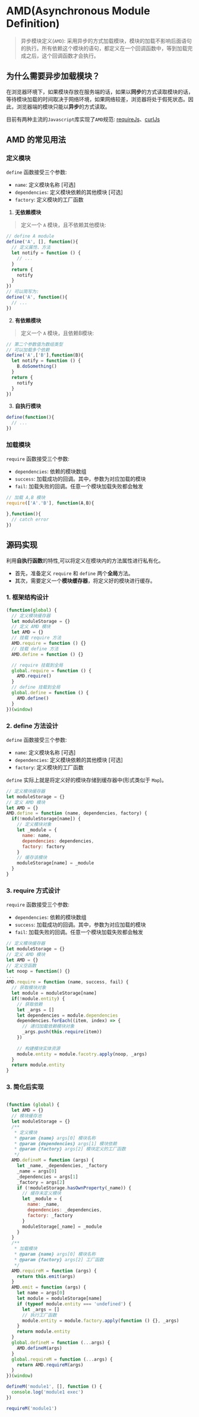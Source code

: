 # AMD(Asynchronous Module Definition)

> 异步模块定义(`AMD`): 采用异步的方式加载模块，模块的加载不影响后面语句的执行。所有依赖这个模块的语句，都定义在一个回调函数中，等到加载完成之后，这个回调函数才会执行。

## 为什么需要异步加载模块？

在浏览器环境下，如果模块存放在服务端的话，如果以**同步**的方式读取模块的话，等待模块加载的时间取决于网络环境，如果网络较差，浏览器将处于假死状态。因此，浏览器端的模块只能以**异步**的方式读取。

目前有两种主流的`Javascript`库实现了`AMD`规范: [requireJs](https://requirejs.org/docs/start.html#add)、[curlJs](http://cujojs.com/#get)


## AMD 的常见用法

### 定义模块

`define` 函数接受三个参数:

- `name`: 定义模块名称 [可选]
- `dependencies`: 定义模块依赖的其他模块 [可选]
- `factory`: 定义模块的工厂函数

1. **无依赖模块**

> 定义一个 `A` 模块，且不依赖其他模块:

```javascript
// define A module
define('A', [], function(){
  // 定义属性、方法
  let notify = function () {
    // ...
  }
  return {
    notify
  }
})
// 可以简写为:
define('A', function(){
  // ...
})
```

2. **有依赖模块**

> 定义一个 `A` 模块，且依赖B模块:

```javascript
// 第二个参数值为数组类型
// 可以加载多个依赖
define('A',['B'],function(B){
  let notify = function () {
    B.doSomething()
  }
  return {
    notify
  }
})
```

3. **自执行模块**

```javascript
define(function(){
  // ...
})

```

### 加载模块


`require` 函数接受三个参数:

- `dependencies`: 依赖的模块数组
- `success`: 加载成功的回调。其中，参数为对应加载的模块
- `fail`: 加载失败的回调。任意一个模块加载失败都会触发

```javascript
// 加载 A,B 模块
require(['A'.'B'], function(A,B){

},function(){
  // catch error
})
```

## 源码实现

利用**自执行函数**的特性,可以将定义在模块内的方法属性进行私有化。

- 首先，准备定义 `require` 和 `define` 两个**全局**方法。
- 其次，需要定义一个**模块缓存器**，将定义好的模块进行缓存。


### 1. 框架结构设计

```javascript
(function(global) {
  // 定义模块缓存器
  let moduleStorage = {}
  // 定义 AMD 模块
  let AMD = {}
  // 挂载 require 方法
  AMD.require = function () {}
  // 挂载 define 方法
  AMD.define = function () {}

  // require 挂载到全局
  global.require = function () {
    AMD.require()
  }
  // define 挂载到全局
  global.define = function () {
    AMD.define()
  }
})(window)

```

### 2. define 方法设计


`define` 函数接受三个参数:

- `name`: 定义模块名称 [可选]
- `dependencies`: 定义模块依赖的其他模块 [可选]
- `factory`: 定义模块的工厂函数

`define` 实际上就是将定义好的模块存储到缓存器中(形式类似于 `Map`)。


```javascript
// 定义模块缓存器
let moduleStorage = {}
// 定义 AMD 模块
let AMD = {}
AMD.define = function (name, dependencies, factory) {
  if(!moduleStorage[name]) {
    // 定义模块对象
    let _module = {
      name: name,
      dependencies: dependencies,
      factory: factory
    }
    // 缓存该模块
    moduleStorage[name] = _module
  }
}
```

### 3. require 方式设计


`require` 函数接受三个参数:

- `dependencies`: 依赖的模块数组
- `success`: 加载成功的回调。其中，参数为对应加载的模块
- `fail`: 加载失败的回调。任意一个模块加载失败都会触发

```javascript
// 定义模块缓存器
let moduleStorage = {}
// 定义 AMD 模块
let AMD = {}
// 定义空函数
let noop = function() {}
...
AMD.require = function (name, success, fail) {
  // 获取模块对象
  let module = moduleStorage[name]
  if(!module.entity) {
    // 获取依赖
    let _args = []
    let dependencies = module.dependencies
    dependencies.forEach((item, index) => {
      // 递归加载依赖模块对象
      _args.push(this.require(item))
    })
    
    // 构建模块实体资源
    module.entity = module.facotry.apply(noop, _args)
  }
  return module.entity
}
```

### 3. 简化后实现

```javascript

(function (global) {
  let AMD = {}
  // 模块缓存池
  let moduleStorage = {}
  /**
   * 定义模块
   * @param {name} args[0] 模块名称
   * @param {dependencies} args[1] 模块依赖
   * @param {factory} args[2] 模块定义的工厂函数
   */
  AMD.defineM = function (args) {
    let _name, _dependencies, _factory
    _name = args[0]
    _dependencies = args[1]
    _factory = args[2]
    if (!moduleStorage.hasOwnProperty(_name)) {
      // 缓存未定义模块
      let _module = {
        name: _name,
        dependencies: _dependencies,
        factory: _factory
      }
      moduleStorage[_name] = _module
    }
  }
  /**
   * 加载模块
   * @param {name} args[0] 模块名称
   * @param {factory} args[2] 工厂函数
   */
  AMD.requireM = function (args) {
    return this.emit(args)
  }
  AMD.emit = function (args) {
    let name = args[0]
    let module = moduleStorage[name]
    if (typeof module.entity === 'undefined') {
      let _args = []
      // 执行工厂函数
      module.entity = module.factory.apply(function () {}, _args)
    }
    return module.entity
  }
  global.defineM = function (...args) {
    AMD.defineM(args)
  }
  global.requireM = function (...args) {
    return AMD.requireM(args)
  }
})(window)

defineM('module1', [], function () {
  console.log('module1 exec')
})

requireM('module1')

```